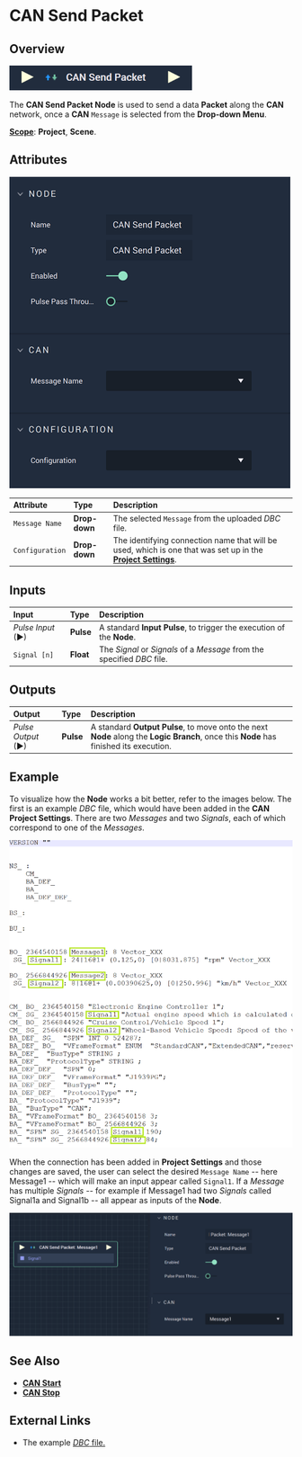 # CAN Send Packet

## Overview

![The CAN Send Packet Node.](../../../.gitbook/assets/cansendpacketupdatedimage.png)

The **CAN Send Packet Node** is used to send a data **Packet** along the **CAN** network, once a **CAN** `Message` is selected from the **Drop-down Menu**.

[**Scope**](../overview.md#scopes): **Project**, **Scene**.

## Attributes

![The CAN Send Packet Node Attributes.](../../../.gitbook/assets/cansendpacketatts20231.png)

| Attribute | Type | Description |
| :--- | :--- | :--- |
| `Message Name` | **Drop-down** | The selected `Message` from the uploaded _DBC_ file. |
| `Configuration` | **Drop-down** | The identifying connection name that will be used, which is one that was set up in the [**Project Settings**](../../../modules/project-settings/CAN.md). |

## Inputs

| Input | Type | Description |
| :--- | :--- | :--- |
| _Pulse Input_ \(►\) | **Pulse** | A standard **Input Pulse**, to trigger the execution of the **Node**. |
|`Signal [n]`|**Float**|The *Signal* or *Signals* of a *Message* from the specified *DBC* file.|

## Outputs

| Output | Type | Description |
| :--- | :--- | :--- |
| _Pulse Output_ \(►\) | **Pulse** | A standard **Output Pulse**, to move onto the next **Node** along the **Logic Branch**, once this **Node** has finished its execution. |


## Example

To visualize how the **Node** works a bit better, refer to the images below. The first is an example *DBC* file, which would have been added in the **CAN Project Settings**. There are two *Messages* and two *Signals*, each of which correspond to one of the *Messages*. 

![DBC File Example.](../../../.gitbook/assets/dbcfilereal.png)

When the connection has been added in **Project Settings** and those changes are saved, the user can select the desired `Message Name` -- here Message1 -- which will make an input appear called `Signal1`. If a *Message* has multiple *Signals* -- for example if Message1 had two *Signals* called Signal1a and Signal1b -- all appear as inputs of the **Node**. 

![CAN Send Packet Node with Connection.](../../../.gitbook/assets/cansendpacketexample.png)

## See Also

* [**CAN Start**](canstart.md)
* [**CAN Stop**](canstop.md)

## External Links

* The example [*DBC* file.](https://www.csselectronics.com/pages/can-dbc-file-database-intro)